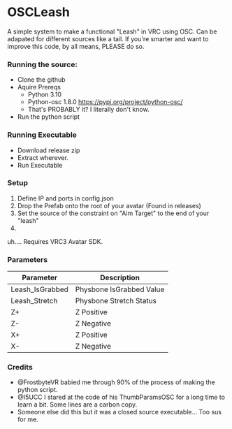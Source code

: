 # OSCLeash

A simple system to make a functional "Leash" in VRC using OSC. 
Can be adapated for different sources like a tail.
If you're smarter and want to improve this code, by all means, PLEASE do so.

### Running the source:
- Clone the github
- Aquire Prereqs
  - Python 3.10
  - Python-osc 1.8.0 https://pypi.org/project/python-osc/
  - That's PROBABLY it? I literally don't know.
- Run the python script

### Running Executable
- Download release zip
- Extract wherever.
- Run Executable

### Setup
1. Define IP and ports in config.json
2. Drop the Prefab onto the root of your avatar (Found in releases)
3. Set the source of the constraint on "Aim Target" to the end of your "leash"
4. 

uh....
Requires VRC3 Avatar SDK.

### Parameters

| Parameter | Description |
| --- | --- |
|Leash_IsGrabbed | Physbone IsGrabbed Value
|Leash_Stretch | Physbone Stretch Status
| Z+ | Z Positive |
| Z- | Z Negative |
| X+ | Z Positive |
| X- | Z Negative |

### Credits

- @FrostbyteVR babied me through 90% of the process of making the python script.
- @I5UCC I stared at the code of his ThumbParamsOSC for a long time to learn a bit. Some lines are a carbon copy.
- Someone else did this but it was a closed source executable... Too sus for me.
